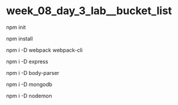 # week_08_day_3_lab__bucket_list



npm init

npm install


npm i -D webpack webpack-cli

npm i -D express

npm i -D body-parser

npm i -D mongodb


npm i -D nodemon
